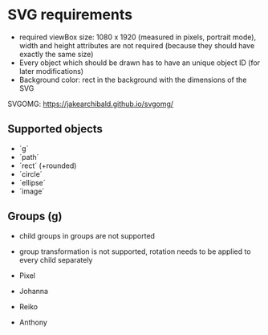 # SVG requirements

- required viewBox size: 1080 x 1920 (measured in pixels, portrait mode), width and height attributes are not required (because they should have exactly the same size)
- Every object which should be drawn has to have an unique object ID (for later modifications)
- Background color: rect in the background with the dimensions of the SVG

SVGOMG: https://jakearchibald.github.io/svgomg/


## Supported objects

- ´g´
- ´path´
- ´rect´ (+rounded)
- ´circle´
- ´ellipse´
- ´image´

## Groups (g)

- child groups in groups are not supported
- group transformation is not supported, rotation needs to be applied to every child separately

- Pixel
- Johanna
- Reiko
- Anthony
